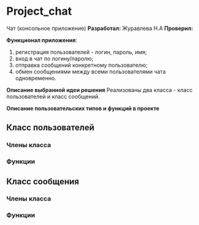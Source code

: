 # Project_chat
Чат (консольное приложение)
**Разработал:** Журавлева Н.А
**Проверил:** 

**Функционал приложения**:
1. регистрация пользователей - логин, пароль, имя;
1. вход в чат по логину/паролю;
1. отправка сообщений конкретному пользователю;
1. обмен сообщениями между всеми пользователями чата одновременно.
 
**Описание выбранной идеи решения** 
Реализованы два класса - класс пользователей и класс сообщений.

**Описание пользовательских типов и функций в проекте**
## Класс пользователей
### Члены класса
### Функции
## Класс сообщения
### Члены класса
### Функции
